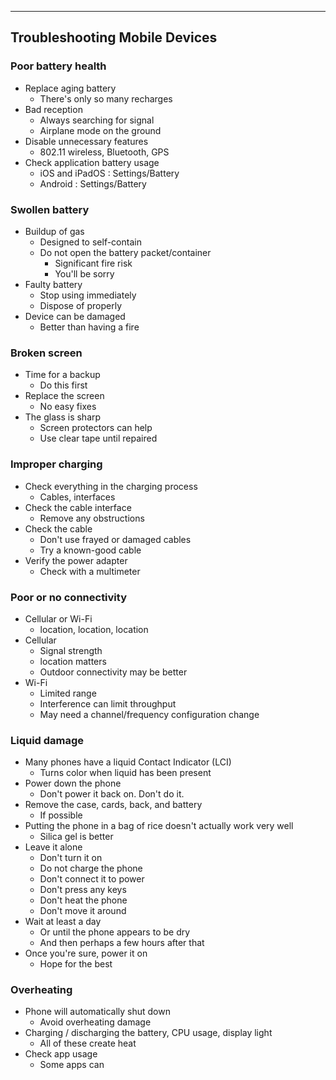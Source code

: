 
---

## Troubleshooting Mobile Devices

### Poor battery health
- Replace aging battery
	- There's only so many recharges
- Bad reception
	- Always searching for signal
	- Airplane mode on the ground
- Disable unnecessary features
	- 802.11 wireless, Bluetooth, GPS
- Check application battery usage
	- iOS and iPadOS : Settings/Battery
	- Android : Settings/Battery

### Swollen battery
- Buildup of gas
	- Designed to self-contain
	- Do not open the battery packet/container
		- Significant fire risk
		- You'll be sorry
- Faulty battery
	- Stop using immediately
	- Dispose of properly
- Device can be damaged
	- Better than having a fire

### Broken screen
- Time for a backup
	- Do this first
- Replace the screen 
	- No easy fixes
- The glass is sharp
	- Screen protectors can help
	- Use clear tape until repaired

### Improper charging
- Check everything in the charging process
	- Cables, interfaces
- Check the cable interface
	- Remove any obstructions
- Check the cable
	- Don't use frayed or damaged cables
	- Try a known-good cable
- Verify the power adapter
	- Check with a multimeter

### Poor or no connectivity
- Cellular or Wi-Fi
	- location, location, location
- Cellular
	- Signal strength
	- location matters
	- Outdoor connectivity may be better
- Wi-Fi
	- Limited range
	- Interference can limit throughput
	- May need a channel/frequency configuration change

### Liquid damage
- Many phones have a liquid Contact Indicator (LCI)
	- Turns color when liquid has been present
- Power down the phone
	- Don't power it back on. Don't do it.
- Remove the case, cards, back, and battery
	- If possible
- Putting the phone in a bag of rice doesn't actually work very well 
	- Silica gel is better
- Leave it alone
	- Don't turn it on
	- Do not charge the phone
	- Don't connect it to power
	- Don't press any keys
	- Don't heat the phone
	- Don't move it around
- Wait at least a day
	- Or until the phone appears to be dry
	- And then perhaps a few hours after that
- Once you're sure, power it on
	- Hope for the best

### Overheating
- Phone will automatically shut down
	- Avoid overheating damage
- Charging / discharging the battery, CPU usage, display light
	- All of these create heat
- Check app usage
	- Some apps can